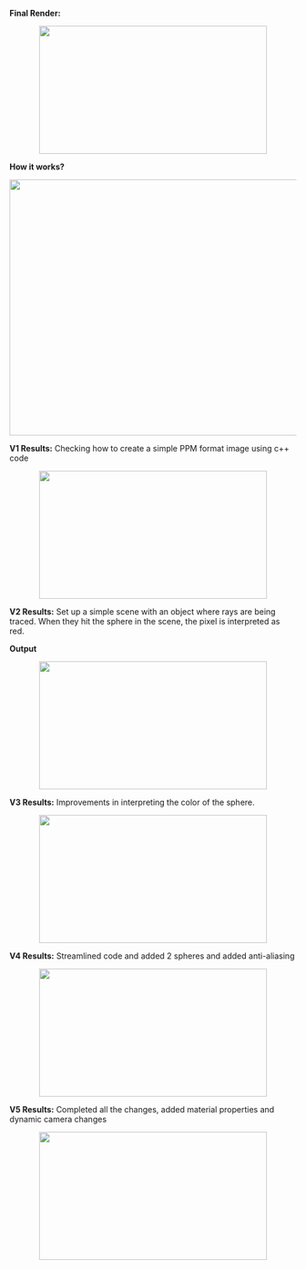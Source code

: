 **Final Render:**

<p align="center">
  <img src="https://github.com/user-attachments/assets/1002575a-cc57-4d1e-b088-6efff9cff894" width="400" height="225">
</p>

**How it works?**
<p align="center">
  <img src="https://github.com/user-attachments/assets/d4902ee4-5bb2-4327-a37f-68d06857b9b1" width="600" height="450">
</p>

**V1 Results:** Checking how to create a simple PPM format image using c++ code
<p align="center">
  <img src="https://github.com/user-attachments/assets/7bf3820d-1b8d-4d1b-9c66-49c2771d0eae" width="400" height="225">
</p>

**V2 Results:** Set up a simple scene with an object where rays are being traced. When they hit the sphere in the scene, the pixel is interpreted as red.

**Output**
<p align="center">
  <img src="https://github.com/user-attachments/assets/aa652160-9008-4cc0-9e4c-457750c103d3" width="400" height="225">
</p>

**V3 Results:** Improvements in interpreting the color of the sphere.

<p align="center">
  <img src="https://github.com/user-attachments/assets/2530d498-7abf-42f1-82f5-0bb02df877e8" width="400" height="225">
</p>

**V4 Results:** Streamlined code and added 2 spheres and added anti-aliasing

<p align="center">
  <img src="https://github.com/user-attachments/assets/f288ea04-4657-488e-8bfe-de00e6c5f649" width="400" height="225">
</p>

**V5 Results:** Completed all the changes, added material properties and dynamic camera changes

<p align="center">
  <img src="https://github.com/user-attachments/assets/73a84b14-6208-477e-bbec-d42b31c720b1" width="400" height="225">
</p>